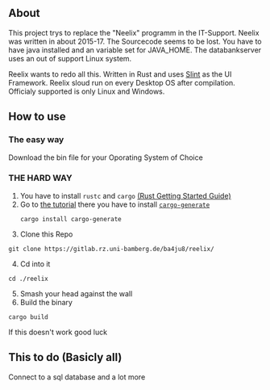 ## About
This project trys to replace the "Neelix" programm in the IT-Support. 
Neelix was written in about 2015-17. The Sourcecode seems to be lost.
You have to have java installed and an variable set for JAVA_HOME.
The databankserver uses an out of support Linux system.

Reelix wants to redo all this. Written in Rust and uses [Slint](https://slint.dev/) as the UI Framework. Reelix sloud run on every Desktop OS after compilation. Officialy supported is only Linux and Windows.

## How to use

### The easy way 
Download the bin file for your Oporating System of Choice

### THE HARD WAY
1. You have to install  ```rustc``` and ```cargo``` [(Rust Getting Started Guide)](https://www.rust-lang.org/learn/get-started)
2. Go to [the tutorial](https://releases.slint.dev/1.5.1/docs/tutorial/rust/introduction)
there you have to install [`cargo-generate`](https://github.com/cargo-generate/cargo-generate)
    ```
    cargo install cargo-generate
    ```
3.   Clone this Repo

    git clone https://gitlab.rz.uni-bamberg.de/ba4ju8/reelix/
 
4. Cd into it    
```
cd ./reelix
 ```
5. Smash your head against the wall
6. Build the binary
```
cargo build
```


If this doesn't work good luck 

## This to do (Basicly all)


Connect to a sql database
and a lot more
